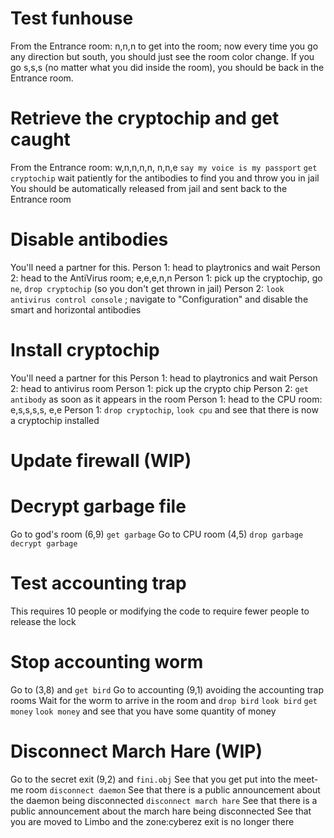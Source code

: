 # Test funhouse
From the Entrance room: n,n,n to get into the room; now every time you go any direction but south, you should just see the room color change. If you go s,s,s (no matter what you did inside the room), you should be back in the Entrance room.
# Retrieve the cryptochip and get caught
From the Entrance room:
w,n,n,n,n, n,n,e
`say my voice is my passport`
`get cryptochip`
wait patiently for the antibodies to find you and throw you in jail
You should be automatically released from jail and sent back to the Entrance room
# Disable antibodies
You'll need a partner for this.
Person 1: head to playtronics and wait
Person 2: head to the AntiVirus room; e,e,e,n,n
Person 1: pick up the cryptochip, go `ne`, `drop cryptochip` (so you don't get thrown in jail)
Person 2: `look antivirus control console` ; navigate to "Configuration" and disable the smart and horizontal antibodies
# Install cryptochip
You'll need a partner for this
Person 1: head to playtronics and wait
Person 2: head to antivirus room
Person 1: pick up the crypto chip
Person 2: `get antibody` as soon as it appears in the room
Person 1: head to the CPU room: e,s,s,s,s, e,e
Person 1: `drop cryptochip`, `look cpu` and see that there is now a cryptochip installed
# Update firewall (WIP)
# Decrypt garbage file
Go to god's room (6,9)
`get garbage`
Go to CPU room (4,5)
`drop garbage`
`decrypt garbage`
# Test accounting trap
This requires 10 people or modifying the code to require fewer people to release the lock
# Stop accounting worm
Go to (3,8) and `get bird`
Go to accounting (9,1) avoiding the accounting trap rooms
Wait for the worm to arrive in the room and `drop bird`
`look bird`
`get money`
`look money` and see that you have some quantity of money
# Disconnect March Hare (WIP)
Go to the secret exit (9,2) and `fini.obj`
See that you get put into the meet-me room
`disconnect daemon`
See that there is a public announcement about the daemon being disconnected
`disconnect march hare`
See that there is a public announcement about the march hare being disconnected
See that you are moved to Limbo and the zone:cyberez exit is no longer there